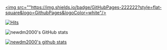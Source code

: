 <a href="newdm2000.github.io" target ="_blank"><img src=""https://img.shields.io/badge/GitHubPages-222222?style=flat-square&logo=GithubPages&logoColor=white"/></a>
  
[![Hits](https://hits.seeyoufarm.com/api/count/incr/badge.svg?url=https%3A%2F%2Fgithub.com%2Fnewdm2000&count_bg=%2379C83D&title_bg=%23555555&icon=&icon_color=%23E7E7E7&title=hits&edge_flat=false)](https://hits.seeyoufarm.com)

![newdm2000's GitHub stats](https://github-readme-stats.vercel.app/api?username=newdm2000&show_icons=true&theme=radical)

[![newdm2000's github stats](https://github-readme-stats.vercel.app/api/top-langs/?username=newdm2000&show_icons=true&hide_border=true&title_color=004386&icon_color=004386&layout=compact)](https://github.com/newdm2000)
